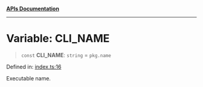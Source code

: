 [**APIs Documentation**](../README.md)

***

# Variable: CLI\_NAME

> `const` **CLI\_NAME**: `string` = `pkg.name`

Defined in: [index.ts:16](https://github.com/daidodo/format-imports/blob/6fa466521c4048be8236686fd87f433f44d2b81e/src/lib/index.ts#L16)

Executable name.
